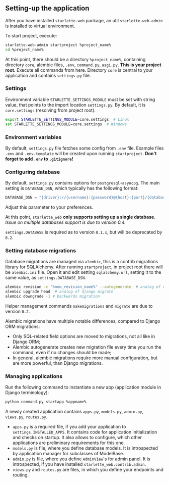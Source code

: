 ## Setting-up the application

After you have installed `starlette-web` package, an util `starlette-web-admin` is installed to virtual environment.

To start project, execute:

```bash
starlette-web-admin startproject %project_name%
cd %project_name%
```

At this point, there should be a directory `%project_name%`, containing directory `core`, alembic files, `.env`,
`command.py`, `asgi.py`. 
**This is your project root.** 
Execute all commands from here.
Directory `core` is central to your application and contains `settings.py` file.

### Settings

Environment variable `STARLETTE_SETTINGS_MODULE` must be set with string value, 
that points to the import location `settings.py`. By default, it is `core.settings` 
(resolving from project root).

```bash
export STARLETTE_SETTINGS_MODULE=core.settings  # Linux
set STARLETTE_SETTINGS_MODULE=core.settings  # Windows
```

### Environment variables

By default, `settings.py` file fetches some config from `.env` file. 
Example files `.env` and `.env.template` will be created upon running `startproject`.
**Don't forget to add `.env` to `.gitignore`!**

### Configuring database

By default, `settings.py` contains options for `postgresql+asyncpg`.
The main setting is `DATABASE_DSN`, which typically has the following format:

```python
DATABASE_DSN = "{driver}://{username}:{password}@{host}:{port}/{database}"
```

Adjust this parameter to your preferences.

At this point, `starlette_web` **only supports setting up a single database**.
*Issue on multiple databases support is due to version 0.4.*

`settings.DATABASE` is required as to version `0.1.x`, but will be deprecated by `0.2`.

### Setting database migrations

Database migrations are managed via `alembic`, this is a contrib migrations library for SQLAlchemy.
After running `startproject`, in project root there will be `alembic.ini` file.
Open it and edit setting `sqlalchemy.url`, setting it to the same value, as `settings.DATABASE_DSN`.

```bash
alembic revision -c "%new_revision_name%" --autogenerate  # analog of django makemigrations
alembic upgrade head  # analog of django migrate
alembic downgrade -1 # backwards migration
```

Helper management commands `makemigrations` and `migrate` are due to version `0.2`.

Alembic migrations have multiple notable differences, compared to Django ORM migrations:

- Only SQL-related field options are moved to migrations, not all like in Django ORM;
- Alembic autogenerate creates new migration file every time you run the command, even if no changes should be made;
- In general, alembic migrations require more manual configuration, but are more powerful, than Django migrations.

### Managing applications

Run the following command to instantiate a new app (application module in Django terminology):

```bash
python command.py startapp %appname%
```

A newly created application contains `apps.py`, `models.py`, `admin.py`, `views.py`, `routes.py`.

- `apps.py` is a required file, if you add your application to `settings.INSTALLED_APPS`. 
  It contains code for application initialization and checks on startup.
  It also allows to configure, which other applications are preliminary requirements for this one.
- `models.py` is file, where you define database models. It is introspected by application 
  manager for subclasses of ModelBase.
- `admin.py` is file, where you define `AdminView`'s for admin panel. It is introspected, 
  if you have installed `starlette_web.contrib.admin`.
- `views.py` and `routes.py` are files, in which you define your endpoints and routing.
